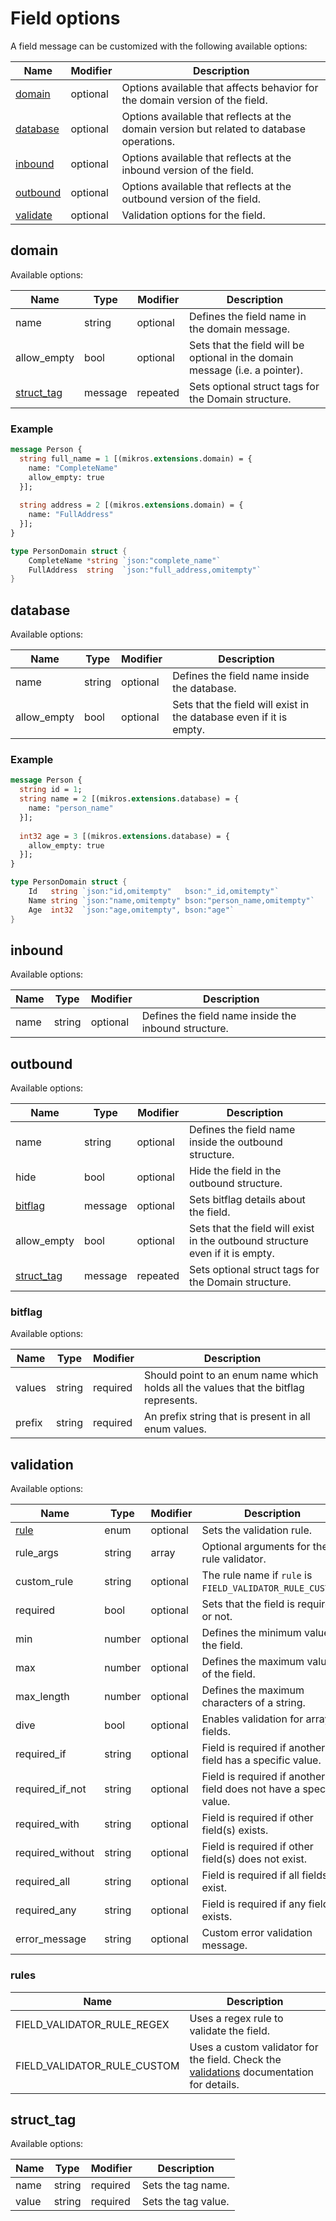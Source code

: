 # Field options

A field message can be customized with the following available options:

| Name                  | Modifier | Description                                                                               |
|-----------------------|----------|-------------------------------------------------------------------------------------------|
| [domain](#domain)     | optional | Options available that affects behavior for the domain version of the field.              |
| [database](#database) | optional | Options available that reflects at the domain version but related to database operations. |
| [inbound](#inbound)   | optional | Options available that reflects at the inbound version of the field.                      |
| [outbound](#outbound) | optional | Options available that reflects at the outbound version of the field.                     |
| [validate](#validate) | optional | Validation options for the field.                                                         |

## domain

Available options:

| Name                      | Type    | Modifier | Description                                                                  |
|---------------------------|---------|----------|------------------------------------------------------------------------------|
| name                      | string  | optional | Defines the field name in the domain message.                                |
| allow_empty               | bool    | optional | Sets that the field will be optional in the domain message (i.e. a pointer). |
| [struct_tag](#struct_tag) | message | repeated | Sets optional struct tags for the Domain structure.                          |

### Example

```protobuf
message Person {
  string full_name = 1 [(mikros.extensions.domain) = {
    name: "CompleteName"
    allow_empty: true
  }];
  
  string address = 2 [(mikros.extensions.domain) = {
    name: "FullAddress"
  }];
}
```
```go
type PersonDomain struct {
    CompleteName *string `json:"complete_name"`
    FullAddress  string  `json:"full_address,omitempty"` 
}
```

## database

Available options:

| Name        | Type   | Modifier | Description                                                         |
|-------------|--------|----------|---------------------------------------------------------------------|
| name        | string | optional | Defines the field name inside the database.                         |
| allow_empty | bool   | optional | Sets that the field will exist in the database even if it is empty. |

### Example

```protobuf
message Person {
  string id = 1;
  string name = 2 [(mikros.extensions.database) = {
    name: "person_name"
  }];
  
  int32 age = 3 [(mikros.extensions.database) = {
    allow_empty: true
  }];
}
```
```go
type PersonDomain struct {
    Id   string `json:"id,omitempty"   bson:"_id,omitempty"`
    Name string `json:"name,omitempty" bson:"person_name,omitempty"`
    Age  int32  `json:"age,omitempty", bson:"age"`
}
```

## inbound

Available options:

| Name        | Type   | Modifier | Description                                          |
|-------------|--------|----------|------------------------------------------------------|
| name        | string | optional | Defines the field name inside the inbound structure. |

## outbound

Available options:

| Name                      | Type    | Modifier | Description                                                                   |
|---------------------------|---------|----------|-------------------------------------------------------------------------------|
| name                      | string  | optional | Defines the field name inside the outbound structure.                         |
| hide                      | bool    | optional | Hide the field in the outbound structure.                                     |
| [bitflag](#bitflag)       | message | optional | Sets bitflag details about the field.                                         |
| allow_empty               | bool    | optional | Sets that the field will exist in the outbound structure even if it is empty. |
| [struct_tag](#struct_tag) | message | repeated | Sets optional struct tags for the Domain structure.                           |

### bitflag

Available options:

| Name   | Type   | Modifier | Description                                                                          |
|--------|--------|----------|--------------------------------------------------------------------------------------|
| values | string | required | Should point to an enum name which holds all the values that the bitflag represents. |
| prefix | string | required | An prefix string that is present in all enum values.                                 |

## validation

Available options:

| Name             | Type   | Modifier | Description                                                        |
|------------------|--------|----------|--------------------------------------------------------------------|
| [rule](#rules)   | enum   | optional | Sets the validation rule.                                          |
| rule_args        | string | array    | Optional arguments for the rule validator.                         |
| custom_rule      | string | optional | The rule name if `rule` is `FIELD_VALIDATOR_RULE_CUSTOM`.          |
| required         | bool   | optional | Sets that the field is required or not.                            |
| min              | number | optional | Defines the minimum value of the field.                            |
| max              | number | optional | Defines the maximum value of the field.                            |
| max_length       | number | optional | Defines the maximum characters of a string.                        |
| dive             | bool   | optional | Enables validation for array fields.                               |
| required_if      | string | optional | Field is required if another field has a specific value.           |
| required_if_not  | string | optional | Field is required if another field does not have a specific value. |
| required_with    | string | optional | Field is required if other field(s) exists.                        |
| required_without | string | optional | Field is required if other field(s) does not exist.                |
| required_all     | string | optional | Field is required if all fields exist.                             |
| required_any     | string | optional | Field is required if any field exists.                             |
| error_message    | string | optional | Custom error validation message.                                   |

### rules

| Name                        | Description                                                                                               |
|-----------------------------|-----------------------------------------------------------------------------------------------------------|
| FIELD_VALIDATOR_RULE_REGEX  | Uses a regex rule to validate the field.                                                                  |
| FIELD_VALIDATOR_RULE_CUSTOM | Uses a custom validator for the field. Check the [validations](validations.md) documentation for details. |

## struct_tag

Available options:

| Name  | Type   | Modifier | Description         |
|-------|--------|----------|---------------------|
| name  | string | required | Sets the tag name.  |
| value | string | required | Sets the tag value. |
